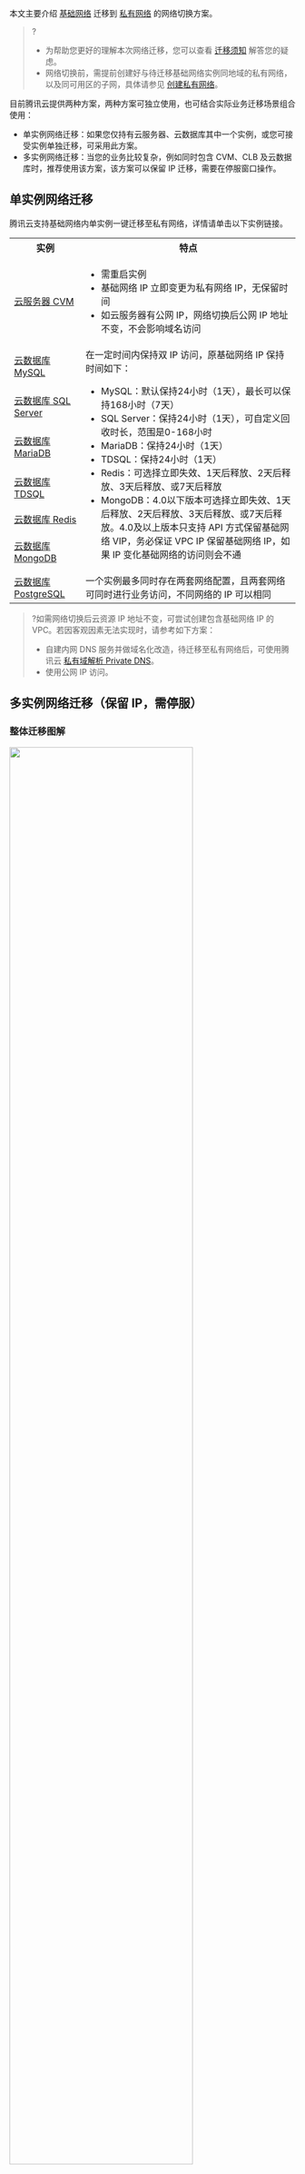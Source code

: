 本文主要介绍 [基础网络](https://cloud.tencent.com/document/product/215/58039) 迁移到 [私有网络](https://cloud.tencent.com/document/product/215/20046) 的网络切换方案。

>? 
>+ 为帮助您更好的理解本次网络迁移，您可以查看 [迁移须知](https://cloud.tencent.com/document/product/215/64881) 解答您的疑虑。
>+ 网络切换前，需提前创建好与待迁移基础网络实例同地域的私有网络，以及同可用区的子网，具体请参见 [ 创建私有网络](https://cloud.tencent.com/document/product/215/36515)。
>

目前腾讯云提供两种方案，两种方案可独立使用，也可结合实际业务迁移场景组合使用：
+ 单实例网络迁移：如果您仅持有云服务器、云数据库其中一个实例，或您可接受实例单独迁移，可采用此方案。
+ 多实例网络迁移：当您的业务比较复杂，例如同时包含 CVM、CLB 及云数据库时，推荐使用该方案，该方案可以保留 IP 迁移，需要在停服窗口操作。

[](id:dsl)
##  单实例网络迁移
腾讯云支持基础网络内单实例一键迁移至私有网络，详情请单击以下实例链接。
<table >
<tr>
<th width="25%">实例</th>
<th>特点</th>
</tr>
<tr>
<td><a href=https://cloud.tencent.com/document/product/213/20278> 云服务器 CVM</a> </td>
<td> <ul><li>需重启实例</li><li>基础网络 IP 立即变更为私有网络 IP，无保留时间</li><li>如云服务器有公网 IP，网络切换后公网 IP 地址不变，不会影响域名访问</li></ul></td>
</tr>
<tr>
<td><a href=https://cloud.tencent.com/document/product/236/35671>云数据库 MySQL </a></td>
<td rowspan=6>在一定时间内保持双 IP 访问，原基础网络 IP 保持时间如下：<ul><li>MySQL：默认保持24小时（1天），最长可以保持168小时（7天）<li>SQL Server：保持24小时（1天），可自定义回收时长，范围是0-168小时<li>MariaDB：保持24小时（1天）<li>TDSQL：保持24小时（1天）<li>Redis：可选择立即失效、1天后释放、2天后释放、3天后释放、或7天后释放<li>MongoDB：4.0以下版本可选择立即失效、1天后释放、2天后释放、3天后释放、或7天后释放。4.0及以上版本只支持 API 方式保留基础网络 VIP，务必保证 VPC IP 保留基础网络 IP，如果 IP 变化基础网络的访问则会不通</td>
</tr>
<tr>
<td><a href=https://cloud.tencent.com/document/product/238/68269>云数据库 SQL Server</a</td>
</tr>
<tr>
<td><a href=https://cloud.tencent.com/document/product/237/30948#.E5.9F.BA.E7.A1.80.E7.BD.91.E7.BB.9C.E8.BD.AC-vpc-.E7.BD.91.E7.BB.9C>云数据库 MariaDB</a</td>
</tr>
<tr>
<td><a href=https://cloud.tencent.com/document/product/557/31033#.E5.9F.BA.E7.A1.80.E7.BD.91.E7.BB.9C.E8.BD.AC.E5.85.A5-vpc-.E7.BD.91.E7.BB.9C>云数据库 TDSQL</a></td>
</tr>
<td><a href=https://cloud.tencent.com/document/product/239/30910?from=10680#.E6.9B.B4.E6.8D.A2-redis-.E7.BD.91.E7.BB.9C>云数据库 Redis</a></td>
</tr>
<td><a href=https://cloud.tencent.com/document/product/240/53956>云数据库 MongoDB</a></td>
</tr>
<tr>
<td><a href=https://cloud.tencent.com/document/product/409/67022> 云数据库 PostgreSQL</a> </td>
<td>一个实例最多同时存在两套网络配置，且两套网络可同时进行业务访问，不同网络的 IP 可以相同</td>
</tr>
</table>

>?如需网络切换后云资源 IP 地址不变，可尝试创建包含基础网络 IP 的 VPC。若因客观因素无法实现时，请参考如下方案：
>+ 自建内网 DNS 服务并做域名化改造，待迁移至私有网络后，可使用腾讯云 [私有域解析 Private DNS](https://cloud.tencent.com/document/product/1338/50527)。
>+ 使用公网 IP 访问。 
>


## 多实例网络迁移（保留 IP，需停服）

### 整体迁移图解
<img src="https://qcloudimg.tencent-cloud.cn/raw/d80da19664872cfc13230bf3695a3b1d.png" width="80%">


### 具体迁移步骤
1. 参见 [创建私有网络](https://cloud.tencent.com/document/product/215/36515) 创建 VPC 网络环境。
>?子网需覆盖基础网络 IP，可使用辅助 CIDR 功能增加 VPC 的网段 [编辑 IPv4 CIDR](https://cloud.tencent.com/document/product/215/51962)。
>
2. 在 VPC 内新建 CLB，通过 API 的方式可以指定内网 CLB 的 VIP，详情请参见 [购买负载均衡实例](https://cloud.tencent.com/document/product/214/30692)，并提前配置好对应的监听器和规则。
3. 业务停服。
4. 数据库指定 IP 迁移至 VPC 网络，可参考 [**单实例网络迁移** ](#dsl)中对应的数据库迁移方法。
5. CLB 解绑后端 CVM。
  - 控制台操作请参见 [管理后端服务器](https://cloud.tencent.com/document/product/214/6156)。
  - API 操作请参见 [批量解绑四七层后端服务](https://cloud.tencent.com/document/product/214/38304)。
6. 外网 CLB 可联系[ 腾讯云售后支持 ](https://cloud.tencent.com/online-service)保留 VIP 及配置切换至 VPC。
7. CVM 指定 IP 切换至 VPC 网络，详情请参见 [购买负载均衡实例](https://cloud.tencent.com/document/product/214/30692)。
8. 内外网 CLB 绑定后端 CVM，详情请参见 [批量绑定虚拟主机或弹性网卡](https://cloud.tencent.com/document/product/214/38303)。
9. 业务验证。

>?对方案有疑问或有其他特殊需求可联系[ 腾讯云售后支持](https://cloud.tencent.com/online-service)。
>
